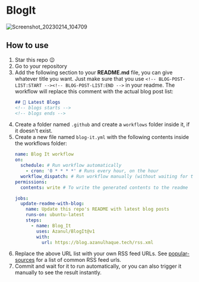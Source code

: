 # BlogIt

![Screenshot_20230214_104709](https://user-images.githubusercontent.com/42029519/218647696-d9ae254f-f43a-4a50-9718-d3038a5dd56c.png)

## How to use

1. Star this repo 😉 
1. Go to your repository
1. Add the following section to your **README.md** file, you can give whatever title you want. Just make sure that you use `<!-- BLOG-POST-LIST:START --><!-- BLOG-POST-LIST:END -->` in your readme. The workflow will replace this comment with the actual blog post list: 
    ```markdown
    ## 📘 Latest Blogs
    <!-- blogs starts -->
    <!-- blogs ends -->
    ```
1. Create a folder named `.github` and create a `workflows` folder inside it, if it doesn't exist.
1. Create a new file named `blog-it.yml` with the following contents inside the workflows folder:
    ```yaml
    name: Blog It workflow
    on:
      schedule: # Run workflow automatically
        - cron: '0 * * * *' # Runs every hour, on the hour
      workflow_dispatch: # Run workflow manually (without waiting for the cron to be called), through the GitHub Actions Workflow page directly
    permissions:
      contents: write # To write the generated contents to the readme
    
    jobs:
      update-readme-with-blog:
        name: Update this repo's README with latest blog posts
        runs-on: ubuntu-latest
        steps:
          - name: Blog_It
            uses: Azanul/BlogIt@v1
            with:
              url: https://blog.azanulhaque.tech/rss.xml
    ```
1. Replace the above URL list with your own RSS feed URLs. See [popular-sources](#popular-sources) for a list of common RSS feed urls.
1. Commit and wait for it to run automatically, or you can also trigger it manually to see the result instantly.

